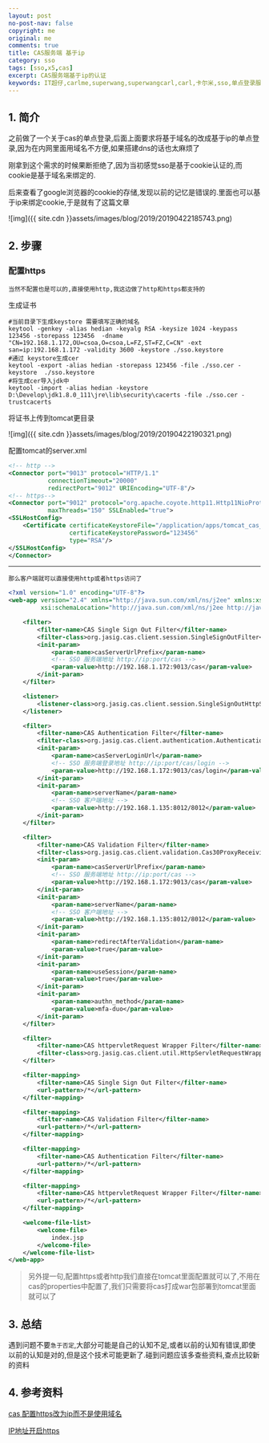 ```yaml
---
layout: post
no-post-nav: false 
copyright: me
original: me
comments: true
title: CAS服务端 基于ip
category: sso
tags: [sso,x5,cas]
excerpt: CAS服务端基于ip的认证
keywords: IT超仔,carlme,superwang,superwangcarl,carl,卡尔米,sso,单点登录服务端,cas,client
---
```


## 1. 简介

之前做了一个关于cas的单点登录,后面上面要求将基于域名的改成基于ip的单点登录,因为在内网里面用域名不方便,如果搭建dns的话也太麻烦了

刚拿到这个需求的时候果断拒绝了,因为当初感觉sso是基于cookie认证的,而cookie是基于域名来绑定的.

后来查看了google浏览器的cookie的存储,发现以前的记忆是错误的.里面也可以基于ip来绑定cookie,于是就有了这篇文章

![img]({{ site.cdn }}assets/images/blog/2019/20190422185743.png)

## 2. 步骤

### 配置https

`当然不配置也是可以的,直接使用http,我这边做了http和https都支持的`

生成证书

```shell
#当前目录下生成keystore 需要填写正确的域名
keytool -genkey -alias hedian -keyalg RSA -keysize 1024 -keypass 123456 -storepass 123456  -dname "CN=192.168.1.172,OU=csoa,O=csoa,L=FZ,ST=FZ,C=CN" -ext san=ip:192.168.1.172 -validity 3600 -keystore ./sso.keystore
#通过 keystore生成cer
keytool -export -alias hedian -storepass 123456 -file ./sso.cer -keystore  ./sso.keystore
#将生成cer导入jdk中
keytool -import -alias hedian -keystore D:\Develop\jdk1.8.0_111\jre\lib\security\cacerts -file ./sso.cer -trustcacerts
```

将证书上传到tomcat更目录

![img]({{ site.cdn }}assets/images/blog/2019/20190422190321.png)

配置tomcat的server.xml

```xml
<!-- http -->
<Connector port="9013" protocol="HTTP/1.1"
           connectionTimeout="20000"
           redirectPort="9012" URIEncoding="UTF-8"/>
<!-- https-->
<Connector port="9012" protocol="org.apache.coyote.http11.Http11NioProtocol"
           maxThreads="150" SSLEnabled="true">
<SSLHostConfig>
    <Certificate certificateKeystoreFile="/application/apps/tomcat_cas_server/sso.keystore"
                 certificateKeystorePassword="123456"
                 type="RSA"/>
</SSLHostConfig>
</Connector>
```

***

`那么客户端就可以直接使用http或者https访问了`

```xml
<?xml version="1.0" encoding="UTF-8"?>
<web-app version="2.4" xmlns="http://java.sun.com/xml/ns/j2ee" xmlns:xsi="http://www.w3.org/2001/XMLSchema-instance"
         xsi:schemaLocation="http://java.sun.com/xml/ns/j2ee http://java.sun.com/xml/ns/j2ee/web-app_2_4.xsd">

    <filter>
        <filter-name>CAS Single Sign Out Filter</filter-name>
        <filter-class>org.jasig.cas.client.session.SingleSignOutFilter</filter-class>
        <init-param>
            <param-name>casServerUrlPrefix</param-name>
            <!-- SSO 服务端地址 http://ip:port/cas -->
            <param-value>http://192.168.1.172:9013/cas</param-value>
        </init-param>
    </filter>

    <listener>
        <listener-class>org.jasig.cas.client.session.SingleSignOutHttpSessionListener</listener-class>
    </listener>

    <filter>
        <filter-name>CAS Authentication Filter</filter-name>
        <filter-class>org.jasig.cas.client.authentication.AuthenticationFilter</filter-class>
        <init-param>
            <param-name>casServerLoginUrl</param-name>
            <!-- SSO 服务端登录地址 http://ip:port/cas/login -->
            <param-value>http://192.168.1.172:9013/cas/login</param-value>
        </init-param>
        <init-param>
            <param-name>serverName</param-name>
            <!-- SSO 客户端地址 -->
            <param-value>http://192.168.1.135:8012/8012</param-value>
        </init-param>
    </filter>

    <filter>
        <filter-name>CAS Validation Filter</filter-name>
        <filter-class>org.jasig.cas.client.validation.Cas30ProxyReceivingTicketValidationFilter</filter-class>
        <init-param>
            <param-name>casServerUrlPrefix</param-name>
            <!-- SSO 服务端地址 http://ip:port/cas -->
            <param-value>http://192.168.1.172:9013/cas</param-value>
        </init-param>
        <init-param>
            <param-name>serverName</param-name>
            <!-- SSO 客户端地址 -->
            <param-value>http://192.168.1.135:8012/8012</param-value>
        </init-param>
        <init-param>
            <param-name>redirectAfterValidation</param-name>
            <param-value>true</param-value>
        </init-param>
        <init-param>
            <param-name>useSession</param-name>
            <param-value>true</param-value>
        </init-param>
        <init-param>
            <param-name>authn_method</param-name>
            <param-value>mfa-duo</param-value>
        </init-param>
    </filter>

    <filter>
        <filter-name>CAS httpervletRequest Wrapper Filter</filter-name>
        <filter-class>org.jasig.cas.client.util.HttpServletRequestWrapperFilter</filter-class>
    </filter>

    <filter-mapping>
        <filter-name>CAS Single Sign Out Filter</filter-name>
        <url-pattern>/*</url-pattern>
    </filter-mapping>

    <filter-mapping>
        <filter-name>CAS Validation Filter</filter-name>
        <url-pattern>/*</url-pattern>
    </filter-mapping>

    <filter-mapping>
        <filter-name>CAS Authentication Filter</filter-name>
        <url-pattern>/*</url-pattern>
    </filter-mapping>

    <filter-mapping>
        <filter-name>CAS httpervletRequest Wrapper Filter</filter-name>
        <url-pattern>/*</url-pattern>
    </filter-mapping>

    <welcome-file-list>
        <welcome-file>
            index.jsp
        </welcome-file>
    </welcome-file-list>
</web-app>
```

> 另外提一句,配置https或者http我们直接在tomcat里面配置就可以了,不用在cas的properties中配置了,我们只需要将cas打成war包部署到tomcat里面就可以了

## 3. 总结

遇到问题不要`急于否定`,大部分可能是自己的认知不足,或者以前的认知有错误,即使以前的认知是对的,但是这个技术可能更新了.碰到问题应该多查些资料,查点比较新的资料

## 4. 参考资料

[cas 配置https改为ip而不是使用域名](https://blog.csdn.net/qq_33873431/article/details/79354148)

[IP地址开启https](https://blog.csdn.net/gui66497/article/details/79289047)